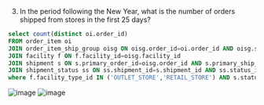 3. In the period following the New Year, what is the number of orders shipped from stores in the first 25 days?
```sql
select count(distinct oi.order_id)
FROM order_item oi 
JOIN order_item_ship_group oisg ON oisg.order_id=oi.order_id AND oisg.ship_group_seq_id=oi.ship_group_seq_id 
JOIN facility f ON f.facility_id=oisg.facility_id 
JOIN shipment s ON s.primary_order_id=oisg.order_id AND s.primary_ship_group_seq_id=oisg.ship_group_seq_id
JOIN shipment_status ss ON ss.shipment_id=s.shipment_id AND ss.status_id=s.status_id
where f.facility_type_id IN ('OUTLET_STORE','RETAIL_STORE') AND s.status_id='SHIPMENT_SHIPPED' AND ss.status_date>='2024-01-01 00:00:00.000' AND ss.status_date<'2024-01-26';

```
![image](https://github.com/dextro19/Training_Assignment/assets/157474091/1afd3dee-93c6-47ce-b914-dd3279163620)
![image](https://github.com/dextro19/Training_Assignment/assets/157474091/c68d8ee7-72b2-4c18-8acf-2072800f0177)
